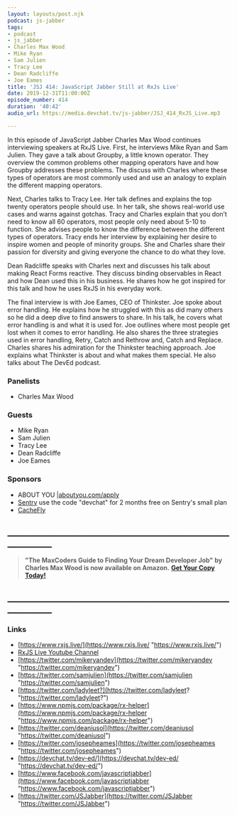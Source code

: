 ```yaml
---
layout: layouts/post.njk
podcast: js-jabber
tags:
- podcast
- js_jabber
- Charles Max Wood
- Mike Ryan
- Sam Julien
- Tracy Lee
- Dean Radcliffe
- Joe Eames
title: 'JSJ 414: JavaScript Jabber Still at RxJs Live'
date: 2019-12-31T11:00:00Z
episode_number: 414
duration: '40:42'
audio_url: https://media.devchat.tv/js-jabber/JSJ_414_RxJS_Live.mp3

---
```

In this episode of JavaScript Jabber Charles Max Wood continues interviewing speakers at RxJS Live. First, he interviews Mike Ryan and Sam Julien. They gave a talk about Groupby, a little known operator. They overview the common problems other mapping operators have and how Groupby addresses these problems. The discuss with Charles where these types of operators are most commonly used and use an analogy to explain the different mapping operators.

Next, Charles talks to Tracy Lee. Her talk defines and explains the top twenty operators people should use. In her talk, she shows real-world use cases and warns against gotchas. Tracy and Charles explain that you don’t need to know all 60 operators, most people only need about 5-10 to function. She advises people to know the difference between the different types of operators. Tracy ends her interview by explaining her desire to inspire women and people of minority groups. She and Charles share their passion for diversity and giving everyone the chance to do what they love.

Dean Radcliffe speaks with Charles next and discusses his talk about making React Forms reactive. They discuss binding observables in React and how Dean used this in his business. He shares how he got inspired for this talk and how he uses RxJS in his everyday work.

The final interview is with Joe Eames, CEO of Thinkster. Joe spoke about error handling. He explains how he struggled with this as did many others so he did a deep dive to find answers to share. In his talk, he covers what error handling is and what it is used for. Joe outlines where most people get lost when it comes to error handling. He also shares the three strategies used in error handling, Retry, Catch and Rethrow and, Catch and Replace. Charles shares his admiration for the Thinkster teaching approach. Joe explains what Thinkster is about and what makes them special. He also talks about The DevEd podcast.

### **Panelists**

* Charles Max Wood

### **Guests**

* Mike Ryan
* Sam Julien
* Tracy Lee
* Dean Radcliffe
* Joe Eames

### **Sponsors**

* ABOUT YOU |[aboutyou.com/apply](http://aboutyou.com/apply) 
* [Sentry](http://sentry.io/) use the code "devchat" for 2 months free on Sentry's small plan
* [CacheFly](https://www.cachefly.com/)

## **____________________________________________________________**

> **"The MaxCoders Guide to Finding Your Dream Developer Job" by Charles Max Wood is now available on Amazon.**  [**Get Your Copy Today!**](https://www.amazon.com/gp/product/B081MBL5C9/ref=as_li_ss_tl?ie=UTF8&linkCode=sl1&tag=devchattv-20&linkId=9d61363241636e2546ef46abba198746&language=en_US)

## **____________________________________________________________**

### **Links**

* [https://www.rxjs.live/](https://www.rxjs.live/ "https://www.rxjs.live/")
* [RxJS Live Youtube Channel](https://www.youtube.com/channel/UCmvhqGbbqkhJ63V3g-l-5Gg)
* [https://twitter.com/mikeryandev](https://twitter.com/mikeryandev "https://twitter.com/mikeryandev")
* [https://twitter.com/samjulien](https://twitter.com/samjulien "https://twitter.com/samjulien")
* [https://twitter.com/ladyleet?](https://twitter.com/ladyleet? "https://twitter.com/ladyleet?")
* [https://www.npmjs.com/package/rx-helper](https://www.npmjs.com/package/rx-helper "https://www.npmjs.com/package/rx-helper")
* [https://twitter.com/deaniusol](https://twitter.com/deaniusol "https://twitter.com/deaniusol")
* [https://twitter.com/josepheames](https://twitter.com/josepheames "https://twitter.com/josepheames")
* [https://devchat.tv/dev-ed/](https://devchat.tv/dev-ed/ "https://devchat.tv/dev-ed/")
* [https://www.facebook.com/javascriptjabber](https://www.facebook.com/javascriptjabber "https://www.facebook.com/javascriptjabber")
* [https://twitter.com/JSJabber](https://twitter.com/JSJabber "https://twitter.com/JSJabber")